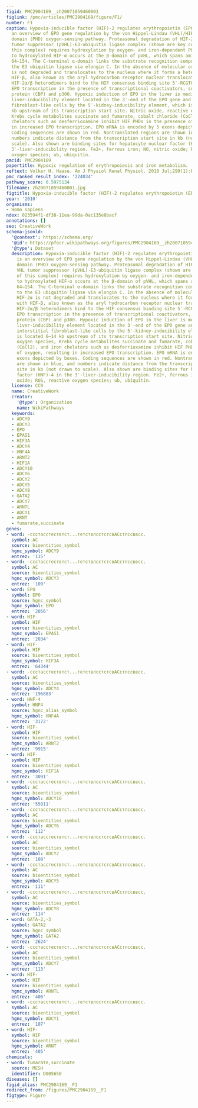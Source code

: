 ```yaml
---
figid: PMC2904169__zh20071059460001
figlink: /pmc/articles/PMC2904169/figure/F1/
number: F1
caption: Hypoxia-inducible factor (HIF)-2 regulates erythropoietin (EPO). Shown is
  an overview of EPO gene regulation by the von Hippel-Lindau (VHL)/HIF/prolyl-4-hydroxylase
  domain (PHD) oxygen-sensing pathway. Proteasomal degradation of HIF-2α by the VHL
  tumor suppressor (pVHL)-E3-ubiquitin ligase complex (shown are key components of
  this complex) requires hydroxylation by oxygen- and iron-dependent PHDs. Binding
  to hydroxylated HIF-α occurs at the β-domain of pVHL, which spans amino acid residues
  64–154. The C-terminal α-domain links the substrate recognition component pVHL to
  the E3 ubiquitin ligase via elongin C. In the absence of molecular oxygen, HIF-2α
  is not degraded and translocates to the nucleus where it forms a heterodimer with
  HIF-β, also known as the aryl hydrocarbon receptor nuclear translocator (ARNT).
  HIF-2α/β heterodimers bind to the HIF consensus binding site 5′-RCGTG-3′ and increase
  EPO transcription in the presence of transcriptional coactivators, such as CREB-binding
  protein (CBP) and p300. Hypoxic induction of EPO in the liver is mediated by the
  liver-inducibility element located in the 3′-end of the EPO gene and in renal interstitial
  fibroblast-like cells by the 5′-kidney-inducibility element, which is located 6–14
  kb upstream of its transcription start site. Nitric oxide, reactive oxygen species,
  Krebs cycle metabolites succinate and fumarate, cobalt chloride (CoCl2), and iron
  chelators such as desferrioxamine inhibit HIF PHDs in the presence of oxygen, resulting
  in increased EPO transcription. EPO mRNA is encoded by 5 exons depicted by boxes.
  Coding sequences are shown in red. Nontranslated regions are shown in blue, and
  numbers indicate distance from the transcription start site in kb (not drawn to
  scale). Also shown are binding sites for hepatocyte nuclear factor (HNF)-4 in the
  3′-liver-inducibility region. Fe2+, ferrous iron; NO, nitric oxide; ROS, reactive
  oxygen species; ub, ubiquitin.
pmcid: PMC2904169
papertitle: Hypoxic regulation of erythropoiesis and iron metabolism.
reftext: Volker H. Haase. Am J Physiol Renal Physiol. 2010 Jul;299(1):F1-F13.
pmc_ranked_result_index: '224034'
pathway_score: 0.5975134
filename: zh20071059460001.jpg
figtitle: Hypoxia-inducible factor (HIF)-2 regulates erythropoietin (EPO)
year: '2010'
organisms:
- Homo sapiens
ndex: 023594f1-df38-11ea-99da-0ac135e8bacf
annotations: []
seo: CreativeWork
schema-jsonld:
  '@context': https://schema.org/
  '@id': https://pfocr.wikipathways.org/figures/PMC2904169__zh20071059460001.html
  '@type': Dataset
  description: Hypoxia-inducible factor (HIF)-2 regulates erythropoietin (EPO). Shown
    is an overview of EPO gene regulation by the von Hippel-Lindau (VHL)/HIF/prolyl-4-hydroxylase
    domain (PHD) oxygen-sensing pathway. Proteasomal degradation of HIF-2α by the
    VHL tumor suppressor (pVHL)-E3-ubiquitin ligase complex (shown are key components
    of this complex) requires hydroxylation by oxygen- and iron-dependent PHDs. Binding
    to hydroxylated HIF-α occurs at the β-domain of pVHL, which spans amino acid residues
    64–154. The C-terminal α-domain links the substrate recognition component pVHL
    to the E3 ubiquitin ligase via elongin C. In the absence of molecular oxygen,
    HIF-2α is not degraded and translocates to the nucleus where it forms a heterodimer
    with HIF-β, also known as the aryl hydrocarbon receptor nuclear translocator (ARNT).
    HIF-2α/β heterodimers bind to the HIF consensus binding site 5′-RCGTG-3′ and increase
    EPO transcription in the presence of transcriptional coactivators, such as CREB-binding
    protein (CBP) and p300. Hypoxic induction of EPO in the liver is mediated by the
    liver-inducibility element located in the 3′-end of the EPO gene and in renal
    interstitial fibroblast-like cells by the 5′-kidney-inducibility element, which
    is located 6–14 kb upstream of its transcription start site. Nitric oxide, reactive
    oxygen species, Krebs cycle metabolites succinate and fumarate, cobalt chloride
    (CoCl2), and iron chelators such as desferrioxamine inhibit HIF PHDs in the presence
    of oxygen, resulting in increased EPO transcription. EPO mRNA is encoded by 5
    exons depicted by boxes. Coding sequences are shown in red. Nontranslated regions
    are shown in blue, and numbers indicate distance from the transcription start
    site in kb (not drawn to scale). Also shown are binding sites for hepatocyte nuclear
    factor (HNF)-4 in the 3′-liver-inducibility region. Fe2+, ferrous iron; NO, nitric
    oxide; ROS, reactive oxygen species; ub, ubiquitin.
  license: CC0
  name: CreativeWork
  creator:
    '@type': Organization
    name: WikiPathways
  keywords:
  - ADCY9
  - ADCY3
  - EPO
  - EPAS1
  - HIF3A
  - ADCY4
  - HNF4A
  - ARNT2
  - HIF1A
  - ADCY10
  - ADCY6
  - ADCY2
  - ADCY5
  - ADCY8
  - GATA2
  - ADCY7
  - ARNTL
  - ADCY1
  - ARNT
  - fumarate,succinate
genes:
- word: -ссстасстествтст...тетствлсстстсвACстлссввсс.
  symbol: AC
  source: bioentities_symbol
  hgnc_symbol: ADCY9
  entrez: '115'
- word: -ссстасстествтст...тетствлсстстсвACстлссввсс.
  symbol: AC
  source: bioentities_symbol
  hgnc_symbol: ADCY3
  entrez: '109'
- word: EPO
  symbol: EPO
  source: hgnc_symbol
  hgnc_symbol: EPO
  entrez: '2056'
- word: HIF-
  symbol: HIF
  source: bioentities_symbol
  hgnc_symbol: EPAS1
  entrez: '2034'
- word: HIF-
  symbol: HIF
  source: bioentities_symbol
  hgnc_symbol: HIF3A
  entrez: '64344'
- word: -ссстасстествтст...тетствлсстстсвACстлссввсс.
  symbol: AC
  source: bioentities_symbol
  hgnc_symbol: ADCY4
  entrez: '196883'
- word: HNF-4
  symbol: HNF4
  source: hgnc_alias_symbol
  hgnc_symbol: HNF4A
  entrez: '3172'
- word: HIF-
  symbol: HIF
  source: bioentities_symbol
  hgnc_symbol: ARNT2
  entrez: '9915'
- word: HIF-
  symbol: HIF
  source: bioentities_symbol
  hgnc_symbol: HIF1A
  entrez: '3091'
- word: -ссстасстествтст...тетствлсстстсвACстлссввсс.
  symbol: AC
  source: bioentities_symbol
  hgnc_symbol: ADCY10
  entrez: '55811'
- word: -ссстасстествтст...тетствлсстстсвACстлссввсс.
  symbol: AC
  source: bioentities_symbol
  hgnc_symbol: ADCY6
  entrez: '112'
- word: -ссстасстествтст...тетствлсстстсвACстлссввсс.
  symbol: AC
  source: bioentities_symbol
  hgnc_symbol: ADCY2
  entrez: '108'
- word: -ссстасстествтст...тетствлсстстсвACстлссввсс.
  symbol: AC
  source: bioentities_symbol
  hgnc_symbol: ADCY5
  entrez: '111'
- word: -ссстасстествтст...тетствлсстстсвACстлссввсс.
  symbol: AC
  source: bioentities_symbol
  hgnc_symbol: ADCY8
  entrez: '114'
- word: GATA-2,-3
  symbol: GATA2
  source: hgnc_symbol
  hgnc_symbol: GATA2
  entrez: '2624'
- word: -ссстасстествтст...тетствлсстстсвACстлссввсс.
  symbol: AC
  source: bioentities_symbol
  hgnc_symbol: ADCY7
  entrez: '113'
- word: HIF-
  symbol: HIF
  source: bioentities_symbol
  hgnc_symbol: ARNTL
  entrez: '406'
- word: -ссстасстествтст...тетствлсстстсвACстлссввсс.
  symbol: AC
  source: bioentities_symbol
  hgnc_symbol: ADCY1
  entrez: '107'
- word: HIF-
  symbol: HIF
  source: bioentities_symbol
  hgnc_symbol: ARNT
  entrez: '405'
chemicals:
- word: fumarate,succinate
  source: MESH
  identifier: D005650
diseases: []
figid_alias: PMC2904169__F1
redirect_from: /figures/PMC2904169__F1
figtype: Figure
---
```

